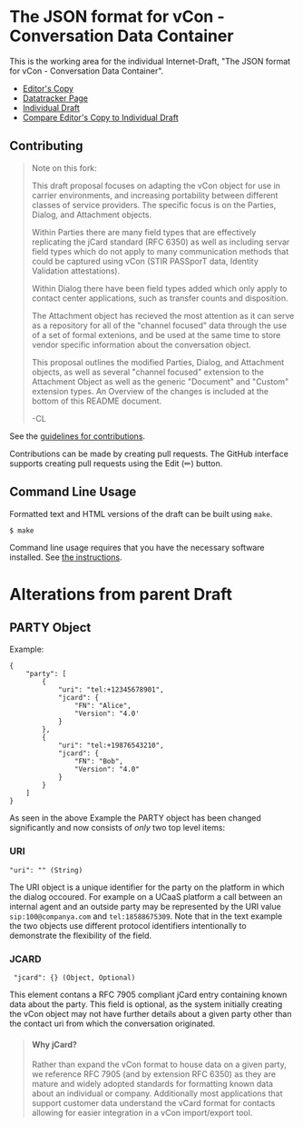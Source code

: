 # The JSON format for vCon - Conversation Data Container

This is the working area for the individual Internet-Draft, "The JSON format for vCon - Conversation Data Container".

* [Editor's Copy](https://dgpetrie.github.io/draft-petrie-vcon/#go.draft-petrie-vcon.html)
* [Datatracker Page](https://datatracker.ietf.org/doc/draft-petrie-vcon)
* [Individual Draft](https://datatracker.ietf.org/doc/html/draft-petrie-vcon)
* [Compare Editor's Copy to Individual Draft](https://dgpetrie.github.io/draft-petrie-vcon/#go.draft-petrie-vcon.diff)


## Contributing


> Note on this fork:
> 
> This draft proposal focuses on adapting the vCon object for use in carrier environments, and increasing portability between different classes of service providers. The specific focus is on the Parties, Dialog, and Attachment objects.
>
> Within Parties there are many field types that are effectively replicating the jCard standard (RFC 6350) as well as including servar field types which do not apply to many communication methods that could be captured using vCon (STIR PASSporT data, Identity Validation attestations).
> 
> Within Dialog there have been field types added which only apply to contact center applications, such as transfer counts and disposition.
> 
> The Attachment object has recieved the most attention as it can serve as a repository for all of the "channel focused" data through the use of a set of formal extenions, and be used at the same time to store vendor specific information about the conversation object.
> 
> This proposal outlines the modified Parties, Dialog, and Attachment objects, as well as several "channel focused" extension to the Attachment Object as well as the generic "Document" and "Custom" extension types. An Overview of the changes is included at the bottom of this README document.
>
> -CL


See the
[guidelines for contributions](https://github.com/dgpetrie/draft-petrie-vcon/blob/main/CONTRIBUTING.md).

Contributions can be made by creating pull requests.
The GitHub interface supports creating pull requests using the Edit (✏) button.


## Command Line Usage

Formatted text and HTML versions of the draft can be built using `make`.

```sh
$ make
```

Command line usage requires that you have the necessary software installed.  See
[the instructions](https://github.com/martinthomson/i-d-template/blob/main/doc/SETUP.md).

 # Alterations from parent Draft

## PARTY Object
Example:
```
{
    "party": [
        {
            "uri": "tel:+12345678901",
            "jcard": {
                "FN": "Alice",
                "Version": "4.0'
            }
        },
        {
            "uri": "tel:+19876543210",
            "jcard": {
                "FN": "Bob",
                "Version": "4.0"
            }
        }
    ]
}
```

As seen in the above Example the PARTY object has been changed significantly and now consists of *only* two top level items:

### URI
```
"uri": "" (String)
```
The URI object is a unique identifier for the party on the platform in which the dialog occoured. For example on a UCaaS platform a call between an internal agent and an outside party may be represented by the URI value `sip:100@companya.com` and `tel:18588675309`. Note that in the text example the two objects use different protocol identifiers intentionally to demonstrate the flexibility of the field. 

### JCARD
```
 "jcard": {} (Object, Optional)
```
This element contans a RFC 7905 compliant jCard entry containing known data about the party. This field is optional, as the system initially creating the vCon object may not have further details about a given party other than the contact uri from which the conversation originated. 

> #### Why jCard?
> Rather than expand the vCon format to house data on a given party, we reference RFC 7905 (and by extension RFC 6350) as they are mature and widely adopted standards for formatting known data about an individual or company. Additionally most applications that support customer data understand the vCard format for contacts allowing for easier integration in a vCon import/export tool. 
